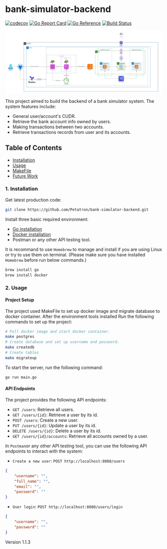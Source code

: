# bank-simulator-backend
[![codecov](https://codecov.io/github/Petatron/bank-simulator-backend/branch/main/graph/badge.svg?token=SiNvQCTzQo)](https://codecov.io/github/Petatron/bank-simulator-backend)
[![Go Report Card](https://goreportcard.com/badge/github.com/Petatron/bank-simulator-backend)](https://goreportcard.com/report/github.com/Petatron/bank-simulator-backend)
[![Go Reference](https://pkg.go.dev/badge/github.com/Petatron/bank-simulator-backend.svg)](https://pkg.go.dev/github.com/Petatron/bank-simulator-backend)
[![Build Status](https://dev.azure.com/Petatron/bank_simulator_backend/_apis/build/status%2FPetatron.bank-simulator-backend?branchName=main)](https://dev.azure.com/Petatron/bank_simulator_backend/_build/latest?definitionId=6&branchName=main)

![BS-Backend.png](AWS_diagram.png)

This project aimed to build the backend of a bank simulator system. The system features include:

- General user/account's CUDR.
- Retrieve the bank account info owned by users.
- Making transactions between two accounts.
- Retrieve transactions records from user and its accounts.

## Table of Contents

- [Installation](#installation)
- [Usage](#usage)
- [MakeFile](#makefile)
- [Future Work](#future-work)

### 1. Installation

Get latest production code:

```bash
git clone https://github.com/Petatron/bank-simulator-backend.git
```

Install three basic required environment:

- [Go installation](https://go.dev/dl/)
- [Docker installation](https://www.docker.com/)
- Postman or any other API testing tool.

It is recommand to use `Homebrew` to manage and install if you are using Linux or try to use them on terminal. (Please make sure you have installed `Homebrew` before run below commands.)

```bash
brew install go
brew install docker
```

### 2. Usage

#### Project Setup

The project used MakeFile to set up docker image and migrate database to docker container. 
After the environment tools installed Run the following commands to set up the project:

```bash
# Pull docker image and start docker container.
make postgres
# Create database and set up username and password.
make createdb
# Create tables
make migrateup
```

To start the server, run the following command:
```bash
go run main.go
```

#### API Endpoints

The project provides the following API endpoints:

- `GET /users`: Retrieve all users.
- `GET /users/{id}`: Retrieve a user by its id.
- `POST /users`: Create a new user.
- `PUT /users/{id}`: Update a user by its id.
- `DELETE /users/{id}`: Delete a user by its id.
- `GET /users/{id}/accounts`: Retrieve all accounts owned by a user.

In `Postman`or any other API testing tool, you can use the following API endpoints to interact with the system:
- `Create a new user`: `POST http://localhost:8080/users`
```json
{
    "username": "",
    "full_name": "",
    "email": "",
    "password": ""
}
```
- `User login`: `POST http://localhost:8080/users/login`
```json
{
    "username": "",
    "password": ""
}
```

Version 1.1.3